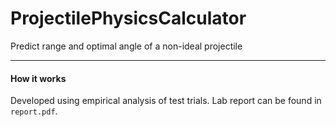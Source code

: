 # ProjectilePhysicsCalculator
Predict range and optimal angle of a non-ideal projectile
___

#### How it works

Developed using empirical analysis of test trials. Lab report can be found in `report.pdf`.
